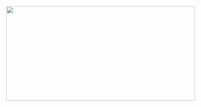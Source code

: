 <a href="https://github.com/devxb/gitanimals">
<img
  src="https://render.gitanimals.org/farms/cyunlee?nocache=12345"
  width="500"
  height="250"
/>
</a>
